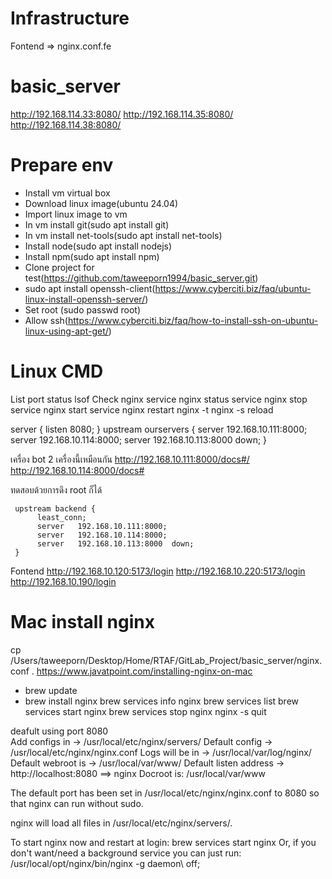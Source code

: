 # Infrastructure
Fontend => nginx.conf.fe

# basic_server
http://192.168.114.33:8080/
http://192.168.114.35:8080/
http://192.168.114.38:8080/

# Prepare env
- Install vm virtual box
- Download linux image(ubuntu 24.04)
- Import linux image to vm
- In vm install git(sudo apt install git)
- In vm install net-tools(sudo apt install net-tools)
- Install node(sudo apt install nodejs)
- Install npm(sudo apt install npm)
- Clone project for test(https://github.com/taweeporn1994/basic_server.git)
- sudo apt install openssh-client(https://www.cyberciti.biz/faq/ubuntu-linux-install-openssh-server/)
- Set root (sudo passwd root)
- Allow ssh(https://www.cyberciti.biz/faq/how-to-install-ssh-on-ubuntu-linux-using-apt-get/)

# Linux CMD
List port status
    lsof 
Check nginx
    service nginx status
    service nginx stop
    service nginx start
    service nginx restart
    nginx -t
    nginx -s reload


   server {
        listen 8080;
   }
   upstream ourservers {
        server   192.168.10.111:8000;
        server   192.168.10.114:8000;
        server   192.168.10.113:8000  down;
    }


เครื่อง bot 2 เครื่องนี้เหมือนกัน
http://192.168.10.111:8000/docs#/
http://192.168.10.114:8000/docs#

ทดสอบด้วยการดึง root ก็ได้

     upstream backend {
          least_conn;
          server   192.168.10.111:8000;
          server   192.168.10.114:8000;
          server   192.168.10.113:8000  down;
     }
Fontend
http://192.168.10.120:5173/login
http://192.168.10.220:5173/login
http://192.168.10.190/login


# Mac install nginx
cp /Users/taweeporn/Desktop/Home/RTAF/GitLab_Project/basic_server/nginx.conf .
https://www.javatpoint.com/installing-nginx-on-mac
 - brew update  
 - brew install nginx
 brew services info nginx
 brew services list
 brew services start nginx
 brew services stop nginx
 nginx -s quit   


deafult using port 8080  
Add configs in -> /usr/local/etc/nginx/servers/
Default config -> /usr/local/etc/nginx/nginx.conf
Logs will be in -> /usr/local/var/log/nginx/
Default webroot is -> /usr/local/var/www/
Default listen address -> http://localhost:8080
==> nginx
Docroot is: /usr/local/var/www

The default port has been set in /usr/local/etc/nginx/nginx.conf to 8080 so that
nginx can run without sudo.

nginx will load all files in /usr/local/etc/nginx/servers/.

To start nginx now and restart at login:
  brew services start nginx
Or, if you don't want/need a background service you can just run:
  /usr/local/opt/nginx/bin/nginx -g daemon\ off\;